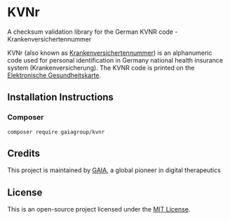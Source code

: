 # KVNr
A checksum validation library for the German KVNR code - Krankenversichertennummer

KVNr (also known as [Krankenversichertennummer](https://de.wikipedia.org/wiki/Krankenversichertennummer)) is an 
alphanumeric code used for personal identification in Germany national health insurance system (Krankenversicherung). 
The KVNR code is printed on the [Elektronische Gesundheitskarte](https://de.wikipedia.org/wiki/Elektronische_Gesundheitskarte).

## Installation Instructions
### Composer
```
composer require gaiagroup/kvnr
```

## Credits
This project is maintained by [GAIA](https://gaia-group.com/), a global pioneer in digital therapeutics


## License
This is an open-source project licensed under the
[MIT License](https://github.com/gaiagroup/kvnr-validator/blob/master/LICENSE).

